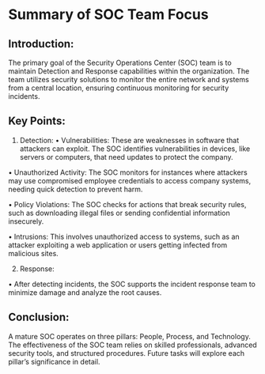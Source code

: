# Summary of SOC Team Focus 

## Introduction: 
The primary goal of the Security Operations Center (SOC) team is to maintain Detection and Response capabilities within the organization. The team utilizes security solutions to monitor the entire network and systems from a central location, ensuring continuous monitoring for security incidents. 

## Key Points: 

1. Detection: 
• Vulnerabilities: These are weaknesses in software that attackers can exploit. The SOC identifies vulnerabilities in devices, like servers or computers, that need updates to protect the company. 

• Unauthorized Activity: The SOC monitors for instances where attackers may use compromised employee credentials to access company systems, needing quick detection to prevent harm. 

• Policy Violations: The SOC checks for actions that break security rules, such as downloading illegal files or sending confidential information insecurely.

• Intrusions: This involves unauthorized access to systems, such as an attacker exploiting a web application or users getting infected from malicious sites. 

2. Response: 

• After detecting incidents, the SOC supports the incident response team to minimize damage and analyze the root causes. 

## Conclusion: 
A mature SOC operates on three pillars: People, Process, and Technology. The effectiveness of the SOC team relies on skilled professionals, advanced security tools, and structured procedures. Future tasks will explore each pillar’s significance in detail.